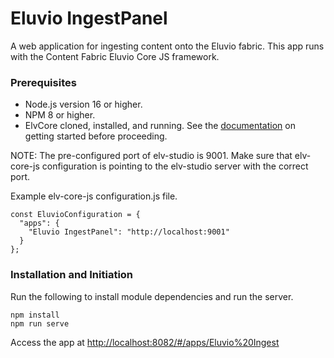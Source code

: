 # Eluvio IngestPanel

A web application for ingesting content onto the Eluvio fabric. This app runs with the Content Fabric Eluvio Core JS framework.

### Prerequisites

* Node.js version 16 or higher.
* NPM 8 or higher.
* ElvCore cloned, installed, and running. See the [documentation](https://github.com/eluv-io/elv-core-js) on getting started before proceeding.

NOTE: The pre-configured port of elv-studio is 9001. Make sure that elv-core-js configuration is pointing to the elv-studio server with the correct port.

Example elv-core-js configuration.js file.
```
const EluvioConfiguration = {
  "apps": {
    "Eluvio IngestPanel": "http://localhost:9001"
  }
};
```

### Installation and Initiation

Run the following to install module dependencies and run the server.
```
npm install
npm run serve
```
Access the app at [http://localhost:8082/#/apps/Eluvio%20Ingest](http://localhost:8082/#/apps/Eluvio%20Studio)
